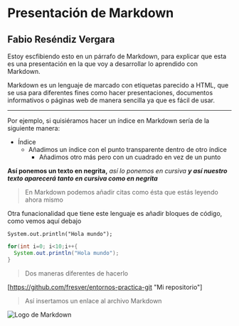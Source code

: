 # Presentación de Markdown
## Fabio Reséndiz Vergara 

Estoy escfibiendo esto en un párrafo de Markdown, para explicar que esta es una presentación en la que voy a desarrollar lo aprendido con Markdown.

Markdown es un lenguaje de marcado con etiquetas parecido a HTML, que se usa para diferentes fines como hacer presentaciones, documentos informativos o páginas web de manera sencilla ya que es fácil de usar.

***

Por ejemplo, si quisiéramos hacer un índice en Markdown sería de la siguiente manera:

* Índice
  - Añadimos un índice con el punto transparente dentro de otro índice
    * Añadimos otro más pero con un cuadrado en vez de un punto

**Así ponemos un texto en negrita,** _así lo ponemos en cursiva_ ***y así nuestro texto aparecerá tanto en cursiva como en negrita***

> En Markdown podemos añadir citas como ésta que estás leyendo ahora mismo

Otra funacionalidad que tiene este lenguaje es añadir bloques de código, como vemos aquí debajo

`System.out.println("Hola mundo");`

~~~java 
for(int i=0; i<10;i++{
  System.out.println("Hola mundo");
}
~~~

> Dos maneras diferentes de hacerlo

[https://github.com/fresver/entornos-practica-git "Mi repositorio"]

> Así insertamos un enlace al archivo Markdown

![Logo de Markdown](https://uxwing.com/wp-content/themes/uxwing/download/brands-and-social-media/markdown-icon.png "Logo de Markdown")
